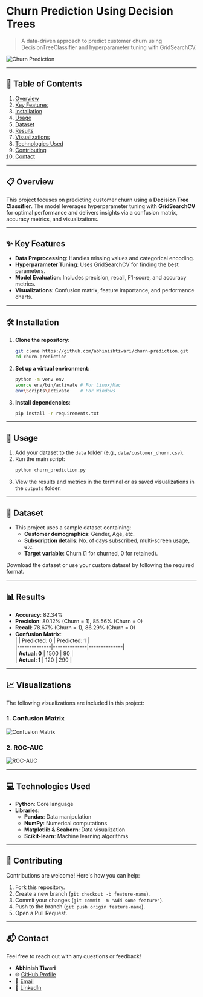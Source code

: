# **Churn Prediction Using Decision Trees**  
> A data-driven approach to predict customer churn using DecisionTreeClassifier and hyperparameter tuning with GridSearchCV.  

![Churn Prediction](https://github.com/abhinishtiwari/Churn-Prediction-Using-Decision-Trees/blob/284c85a3a1634aadccbc0b1ddc9a7e7ef5096e7f/Churn%20Prediction%20Using%20Decision%20Trees.webp)

---

## **📌 Table of Contents**  
1. [Overview](#overview)  
2. [Key Features](#key-features)  
3. [Installation](#installation)  
4. [Usage](#usage)  
5. [Dataset](#dataset)  
6. [Results](#results)  
7. [Visualizations](#visualizations)  
8. [Technologies Used](#technologies-used)  
9. [Contributing](#contributing)  
10. [Contact](#contact)  

---

## **📋 Overview**  
This project focuses on predicting customer churn using a **Decision Tree Classifier**. The model leverages hyperparameter tuning with **GridSearchCV** for optimal performance and delivers insights via a confusion matrix, accuracy metrics, and visualizations.

---

## **✨ Key Features**  
- **Data Preprocessing**: Handles missing values and categorical encoding.  
- **Hyperparameter Tuning**: Uses GridSearchCV for finding the best parameters.  
- **Model Evaluation**: Includes precision, recall, F1-score, and accuracy metrics.  
- **Visualizations**: Confusion matrix, feature importance, and performance charts.  

---

## **🛠️ Installation**  

1. **Clone the repository**:  
   ```bash  
   git clone https://github.com/abhinishtiwari/churn-prediction.git  
   cd churn-prediction  
   ```  

2. **Set up a virtual environment**:  
   ```bash  
   python -m venv env  
   source env/bin/activate # For Linux/Mac  
   env\Scripts\activate    # For Windows  
   ```  

3. **Install dependencies**:  
   ```bash  
   pip install -r requirements.txt  
   ```  

---

## **🚀 Usage**  
1. Add your dataset to the `data` folder (e.g., `data/customer_churn.csv`).  
2. Run the main script:  
   ```bash  
   python churn_prediction.py  
   ```  
3. View the results and metrics in the terminal or as saved visualizations in the `outputs` folder.  

---

## **📂 Dataset**  
- This project uses a sample dataset containing:  
  - **Customer demographics**: Gender, Age, etc.  
  - **Subscription details**: No. of days subscribed, multi-screen usage, etc.  
  - **Target variable**: Churn (1 for churned, 0 for retained).  

Download the dataset or use your custom dataset by following the required format.  

---

## **📊 Results**  
- **Accuracy**: 82.34%  
- **Precision**: 80.12% (Churn = 1), 85.56% (Churn = 0)  
- **Recall**: 78.67% (Churn = 1), 86.29% (Churn = 0)  
- **Confusion Matrix**:  
  |              | Predicted: 0 | Predicted: 1 |  
  |--------------|--------------|--------------|  
  | **Actual: 0** | 1500         | 90           |  
  | **Actual: 1** | 120          | 290          |  

---

## **📈 Visualizations**  
The following visualizations are included in this project:  

### **1. Confusion Matrix**
![Confusion Matrix](https://github.com/abhinishtiwari/Churn-Prediction-Using-Decision-Trees/blob/4b5f9fd94b0f1bf2c427a9f8cba9c2400cf8276e/confusion_matrix.png)

### **2. ROC-AUC**
![ROC-AUC](https://github.com/abhinishtiwari/Churn-Prediction-Using-Decision-Trees/blob/4b5f9fd94b0f1bf2c427a9f8cba9c2400cf8276e/ROC-AUC.png)

---

## **💻 Technologies Used**  
- **Python**: Core language  
- **Libraries**:  
  - **Pandas**: Data manipulation  
  - **NumPy**: Numerical computations  
  - **Matplotlib & Seaborn**: Data visualization  
  - **Scikit-learn**: Machine learning algorithms  

---

## **🤝 Contributing**  
Contributions are welcome! Here's how you can help:  
1. Fork this repository.  
2. Create a new branch (`git checkout -b feature-name`).  
3. Commit your changes (`git commit -m "Add some feature"`).  
4. Push to the branch (`git push origin feature-name`).  
5. Open a Pull Request.  

---

## **📬 Contact**  
Feel free to reach out with any questions or feedback!  

- **Abhinish Tiwari**  
- 🌐 [GitHub Profile](https://github.com/abhinishtiwari)  
- 📧 [Email](mailto:abhinishtiwari02@gmail.com)  
- 💼 [LinkedIn](https://www.linkedin.com/in/abhinish-tiwari-945914260/)  

